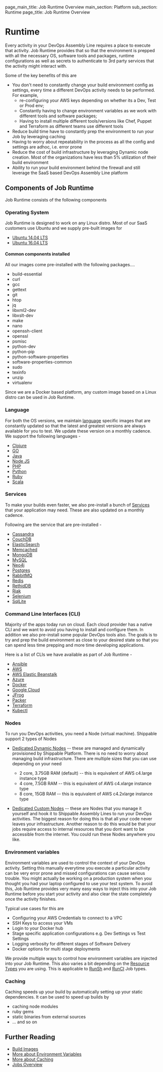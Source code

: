 page_main_title: Job Runtime Overview
main_section: Platform
sub_section: Runtime
page_title: Job Runtime Overview

# Runtime
Every activity in your DevOps Assembly Line requires a place to execute that activity. Job Runtime provides that so that the environment is prepped with all the necessary OS, software tools and packages, runtime configurations as well as secrets to authenticate to 3rd party services that the activity might interact with.

Some of the key benefits of this are

* You don't need to constantly change your build environment config as settings, every time a different DevOps activity needs to be performed. For example,
	* re-configuring your AWS keys depending on whether its a Dev, Test or Prod env;
	* Constantly having to change environment variables as we work with different tools and software packages;
	* Having to install multiple different tools/versions like Chef, Puppet and Terraform as different teams use different tools
* Reduce build time have to constantly prep the environment to run your Job by leveraging caching
* Having to worry about repeatability in the process as all the config and settings are adhoc, i.e. error prone
* Reduce the cost of build infrastructure by leveraging Dynamic node creation. Most of the organizations have less than 5% utilization of their build environment
* Ability to run your build environment behind the firewall and still leverage the SaaS based DevOps Assembly Line platform

## Components of Job Runtime
Job Runtime consists of the following components

<a name="os"></a>


### Operating System
Job Runtime is designed to work on any Linux distro. Most of our SaaS customers use Ubuntu and we supply pre-built images for

* [Ubuntu 14.04 LTS](/platform/runtime/os/ubuntu14)
* [Ubuntu 16.04 LTS](/platform/runtime/os/ubuntu16)

#### Common components installed
All our images come pre-installed with the following packages....

* build-essential
* curl
* gcc
* gettext
* git
* htop
* jq
* libxml2-dev
* libxslt-dev
* make
* nano
* openssh-client
* openssl
* psmisc
* python-dev
* python-pip
* python-software-properties
* software-properties-common
* sudo
* texinfo
* unzip
* virtualenv

Since we are a Docker based platform, any custom image based on a Linux distro can be used in Job Runtime.

<a name="language"></a>


### Language
For both the OS versions, we maintain [language](platform/runtime/language/overview)  specific images that are constantly updated so that the latest and greatest versions are always available for you to test. We update these version on a monthly cadence.
We support the following languages -

* [Clojure](/platform/runtime/language/clojure)
* [GO](/platform/runtime/language/go)
* [Java](/platform/runtime/language/java)
* [Node JS](/platform/runtime/language/nodejs)
* [PHP](/platform/runtime/language/php)
* [Python](/platform/runtime/language/python)
* [Ruby](/platform/runtime/language/ruby)
* [Scala](/platform/runtime/language/scala)

<a name="service"></a>


### Services
To make your builds even faster, we also pre-install a bunch of [Services](platform/runtime/service/overview) that your application may need. These are also updated on a monthly cadence.

Following are the service that are pre-installed -

* [Cassandra](/platform/runtime/service/cassandra)
* [CouchDB](/platform/runtime/service/couchdb)
* [ElasticSearch](/platform/runtime/service/elasticsearch)
* [Memcached](/platform/runtime/service/memcached)
* [MongoDB](/platform/runtime/service/mongodb)
* [MySQL](/platform/runtime/service/mongodb)
* [Neo4j](/platform/runtime/service/neo4j)
* [Postgres](/platform/runtime/service/postgres)
* [RabbitMQ](/platform/runtime/service/rabbitmq)
* [Redis](/platform/runtime/service/redis)
* [RethidDB](/platform/runtime/service/rethinkdb)
* [Riak](/platform/runtime/service/riak)
* [Selenium](/platform/runtime/service/selenium)
* [SqlLite](/platform/runtime/service/sqllite)

<a name="cli"></a>


### Command Line Interfaces (CLI)
Majority of the apps today run on cloud. Each cloud provider has a native CLI and we want to avoid you having to install and configure them. In addition we also pre-install some popular DevOps tools also. The goals is to try and prep the build environment as close to your desired state so that you can spend less time prepping and more time developing applications.

Here is a list of CLIs we have available as part of Job Runtime -

* [Ansible](/platform/runtime/cli/ansible)
* [AWS](/platform/runtime/cli/aws)
* [AWS Elastic Beanstalk](/platform/runtime/cli/awseb)
* [Azure](/platform/runtime/cli/azure)
* [Docker](/platform/runtime/cli/docker)
* [Google Cloud](/platform/runtime/cli/gke)
* [JFrog](/platform/runtime/cli/jfrog)
* [Packer](/platform/runtime/cli/packer)
* [Terraform](/platform/runtime/cli/terraform)
* [Kubectl](/platform/runtime/cli/kubectl)

<a name="nodes"></a>


### Nodes
To run you DevOps activities, you need a Node (virtual machine). Shippable support 2 types of Nodes

* [Dedicated Dynamic Nodes](/platform/tutorial/runtime/dynamic-nodes) -- these are managed and dynamically provisioned by Shippable Platform. There is no need to worry about managing build infrastructure. There are multiple sizes that you can use depending on your need
	* 2 core, 3.75GB RAM (default) -- this is equivalent of AWS c4.large instance type
	* 4 core, 7.5GB RAM -- this is equivalent of AWS c4.xlarge instance type
	* 8 core, 15GB RAM -- this is equivalent of AWS c4.2xlarge instance type
	
* [Dedicated Custom Nodes](/platform/runtime/tutorial/custom-nodes) -- these are Nodes that you manage it yourself and hook it to Shippable Assembly Lines to run your DevOps activities. The biggest reason for doing this is that all your code never leaves your infrastructure. Another reason to do this would be that your jobs require access to internal resources that you dont want to be accessible from the internet. You could run these Nodes anywhere you like.

<a name="env"></a>


### Environment variables
Environment variables are used to control the context of your DevOps activity. Setting this manually everytime you execute a particular activity can be very error prone and missed configurations can cause serious trouble. You might actually be working on a production system when you thought you had your laptop configured to use your test system. To avoid this, Job Runtime provides very many easy ways to inject this into your Job Runtime before you start your activity and also clear the state completely once the activity finishes. 

Typical use cases for this are

* Configuring your AWS Credentials to connect to a VPC
* SSH Keys to access your VMs 
* Login to your Docker hub
* Stage specific application configurations e.g. Dev Settings vs Test Settings
* Logging verbosity for different stages of Software Delivery 
* Docker options for multi stage deployments

We provide multiple ways to control how environment variables are injected into your Job Runtime. This also varies a bit depending on the [Resource Types](/platform/workflow/resource/overview) you are using. This is applicable to [RunSh](/platform/workflow/job/runsh) and [RunCI](/platform/workflow/job/runci) Job types. 

<a name="cache"></a>
### Caching
Caching speeds up your build by automatically setting up your static dependencies. It can be used to speed up builds by 

- caching node modules
- ruby gems 
- static binaries from external sources
- ... and so on

## Further Reading
* [Build Images](/platform/tutorial/runtime/ami-overview)
* [More about Environment Variables](/platform/tutorial/runtime/environment-variables)
* [More about Caching](/platform/tutorial/runtime/caching)
* [Jobs Overview](/platform/workflow/job/overview)
